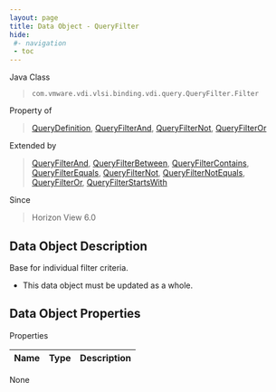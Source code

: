 ```yaml
---
layout: page
title: Data Object - QueryFilter
hide:
 #- navigation
 - toc
---
```


  
 
  



Java Class  
> `com.vmware.vdi.vlsi.binding.vdi.query.QueryFilter.Filter`

Property of  
> [QueryDefinition](vdi.query.QueryDefinition.md#field_detail), [QueryFilterAnd](vdi.query.QueryFilter.And.md#field_detail), [QueryFilterNot](vdi.query.QueryFilter.Not.md#field_detail), [QueryFilterOr](vdi.query.QueryFilter.Or.md#field_detail)

Extended by  
> [QueryFilterAnd](vdi.query.QueryFilter.And.md), [QueryFilterBetween](vdi.query.QueryFilter.Between.md), [QueryFilterContains](vdi.query.QueryFilter.Contains.md), [QueryFilterEquals](vdi.query.QueryFilter.Equals.md), [QueryFilterNot](vdi.query.QueryFilter.Not.md), [QueryFilterNotEquals](vdi.query.QueryFilter.NotEquals.md), [QueryFilterOr](vdi.query.QueryFilter.Or.md), [QueryFilterStartsWith](vdi.query.QueryFilter.StartsWith.md)

Since  
> Horizon View 6.0


## Data Object Description 

Base for individual filter criteria. 

  * This data object must be updated as a whole.



## Data Object Properties

Properties

Name |  Type |  Description   
---|---|---  
None  
  
  
 
  
  
